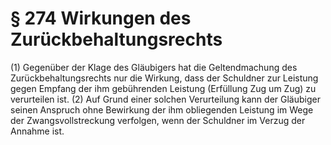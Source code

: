 # § 274 Wirkungen des Zurückbehaltungsrechts
(1) Gegenüber der Klage des Gläubigers hat die Geltendmachung des Zurückbehaltungsrechts nur die Wirkung, dass der Schuldner zur Leistung gegen Empfang der ihm gebührenden Leistung (Erfüllung Zug um Zug) zu verurteilen ist.
(2) Auf Grund einer solchen Verurteilung kann der Gläubiger seinen Anspruch ohne Bewirkung der ihm obliegenden Leistung im Wege der Zwangsvollstreckung verfolgen, wenn der Schuldner im Verzug der Annahme ist.